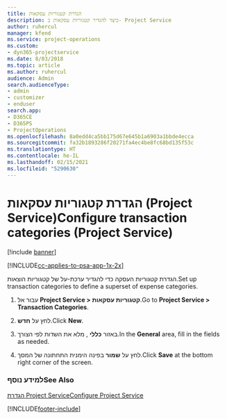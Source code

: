 ```yaml
---
title: הגדרת קטגוריות עסקאות
description: כיצד להגדיר קטגוריות עסקאות ב- Project Service
author: ruhercul
manager: kfend
ms.service: project-operations
ms.custom:
- dyn365-projectservice
ms.date: 8/03/2018
ms.topic: article
ms.author: ruhercul
audience: Admin
search.audienceType:
- admin
- customizer
- enduser
search.app:
- D365CE
- D365PS
- ProjectOperations
ms.openlocfilehash: 8a0edd4ca5bb175d67e645b1a6903a1bbde4ecca
ms.sourcegitcommit: fa32b1893286f20271fa4ec4be8fc68bd135f53c
ms.translationtype: HT
ms.contentlocale: he-IL
ms.lasthandoff: 02/15/2021
ms.locfileid: "5290630"
---
```

# <a name="configure-transaction-categories-project-service"></a><span data-ttu-id="80754-103">הגדרת קטגוריות עסקאות (Project Service)</span><span class="sxs-lookup"><span data-stu-id="80754-103">Configure transaction categories (Project Service)</span></span>

[!include [banner](../includes/psa-now-project-operations.md)]

[!INCLUDE[cc-applies-to-psa-app-1x-2x](../includes/cc-applies-to-psa-app-1x-2x.md)]

<span data-ttu-id="80754-104">הגדרת קטגוריות העסקה כדי להגדיר ערכת-על של קטגוריות הוצאות.</span><span class="sxs-lookup"><span data-stu-id="80754-104">Set up transaction categories to define a superset of expense categories.</span></span>  
  
1.  <span data-ttu-id="80754-105">עבור אל **Project Service > קטגוריות עסקאות**.</span><span class="sxs-lookup"><span data-stu-id="80754-105">Go to **Project Service > Transaction Categories**.</span></span>  
  
2.  <span data-ttu-id="80754-106">לחץ על **חדש**.</span><span class="sxs-lookup"><span data-stu-id="80754-106">Click **New**.</span></span>  
  
3.  <span data-ttu-id="80754-107">באזור **כללי** , מלא את השדות לפי הצורך.</span><span class="sxs-lookup"><span data-stu-id="80754-107">In the **General** area, fill in the fields as needed.</span></span>  
  
4.  <span data-ttu-id="80754-108">לחץ על **שמור** בפינה הימנית התחתונה של המסך.</span><span class="sxs-lookup"><span data-stu-id="80754-108">Click **Save** at the bottom right corner of the screen.</span></span>  
  
### <a name="see-also"></a><span data-ttu-id="80754-109">למידע נוסף</span><span class="sxs-lookup"><span data-stu-id="80754-109">See Also</span></span>  
 [<span data-ttu-id="80754-110">הגדרת Project Service</span><span class="sxs-lookup"><span data-stu-id="80754-110">Configure Project Service</span></span>](../psa/configure.md)


[!INCLUDE[footer-include](../includes/footer-banner.md)]